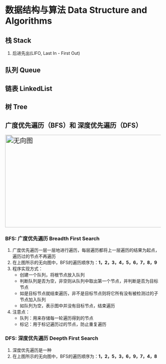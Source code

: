# 数据结构与算法 Data Structure and Algorithms

## 栈 Stack

1. 后进先出(LIFO, Last In - First Out)

## 队列 Queue

## 链表 LinkedList

## 树 Tree

## 广度优先遍历（BFS）和 深度优先遍历（DFS）

<img src="../images/BFS和DFS.png" width="400" height="200" alt="无向图" style="zoom:150%;" />

### BFS: 广度优先遍历 Breadth First Search

1. 广度优先遍历一层一层地进行遍历，每层遍历都将上一层遍历的结果为起点，遍历过的节点不再遍历
2. 在上图所示的无向图中，BFS的遍历顺序为：**1，2，3，4，5，6，7，8，9**
3. 程序实现方式：
    - 创建一个队列，将根节点放入队列
    - 判断队列是否为空，非空则从队列中取出第一个节点，并判断是否为目标节点
    - 如是目标节点就结束遍历，非不是目标节点则将它所有没有被检测过的子节点加入队列
    - 如队列为空，表示图中并没有目标节点，结束遍历
4. 注意点：
   - 队列：用来存储每一轮遍历得到的节点
   - 标记：用于标记遍历过的节点，防止重复遍历

### DFS: 深度优先遍历 Deepth First Search

1. 深度优先遍历是一种
2. 在上图所示的无向图中，BFS的遍历顺序为：**1，2，5，3，6，9，7，4，8**
